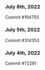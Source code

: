 ### July 8th, 2022

Commit #194755

### July 5th, 2022

Commit #314353


### July 4th, 2022

Commit #72281
